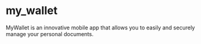 # my_wallet
MyWallet is an innovative mobile app that allows you to easily and securely manage your personal documents.
